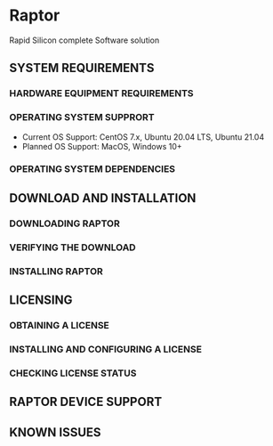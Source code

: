 # Raptor
Rapid Silicon complete Software solution

## SYSTEM REQUIREMENTS

### HARDWARE EQUIPMENT REQUIREMENTS

### OPERATING SYSTEM SUPPRORT
 * Current OS Support: CentOS 7.x, Ubuntu 20.04 LTS, Ubuntu 21.04
 * Planned OS Support: MacOS, Windows 10+

### OPERATING SYSTEM DEPENDENCIES
 
## DOWNLOAD AND INSTALLATION

### DOWNLOADING RAPTOR

### VERIFYING THE DOWNLOAD

### INSTALLING RAPTOR

## LICENSING

### OBTAINING A LICENSE

### INSTALLING AND CONFIGURING A LICENSE

### CHECKING LICENSE STATUS

## RAPTOR DEVICE SUPPORT

## KNOWN ISSUES
